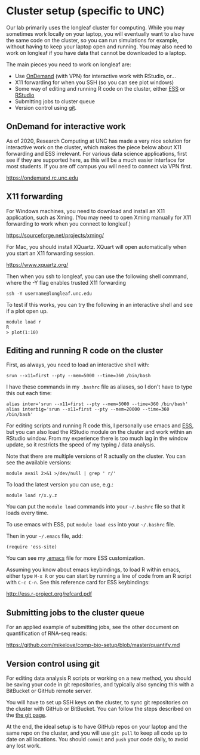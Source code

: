 # Cluster setup (specific to UNC)

Our lab primarily uses the longleaf cluster for computing. While you
may sometimes work locally on your laptop, you will eventually want to
also have the same code on the cluster, so you can run simulations for
example, without having to keep your laptop open and running. You may
also need to work on longleaf if you have data that cannot be
downloaded to a laptop.

The main pieces you need to work on longleaf are:

* Use [OnDemand](https://ondemand.rc.unc.edu) (with VPN) for interactive work with RStudio, or...
* X11 forwarding for when you SSH (so you can see plot windows)
* Some way of editing and running R code on the cluster,
  either [ESS](https://ess.r-project.org/)
  or [RStudio](https://www.rstudio.com/products/RStudio/) 
* Submitting jobs to cluster queue
* Version control using [git](terminal_git_github.md).

## OnDemand for interactive work

As of 2020, Research Computing at UNC has made a very nice solution
for interactive work on the cluster, which makes the piece below about
X11 forwarding and ESS irrelevant. For various data science applications,
first see if they are supported here, as this will be a much easier interface
for most students. If you are off campus you will need to connect via VPN first.

<https://ondemand.rc.unc.edu>

## X11 forwarding

For Windows machines, you need to download and install an X11
application, such as Xming. (You may need to open Xming manually for
X11 forwarding to work when you connect to longleaf.)

<https://sourceforge.net/projects/xming/>

For Mac, you should install XQuartz. XQuart will open automatically
when you start an X11 forwarding session.

<https://www.xquartz.org/>

Then when you ssh to longleaf, you can use the following shell
command, where the -Y flag enables trusted X11 forwarding

```
ssh -Y username@longleaf.unc.edu
```

To test if this works, you can try the following in an interactive
shell and see if a plot open up.

```
module load r
R
> plot(1:10)
```

## Editing and running R code on the cluster

First, as always, you need to load an interactive shell with:

```
srun --x11=first --pty --mem=5000 --time=360 /bin/bash
```

I have these commands in my `.bashrc` file as aliases, so I don't have
to type this out each time:

```
alias inter='srun --x11=first --pty --mem=5000 --time=360 /bin/bash'
alias interbig='srun --x11=first --pty --mem=20000 --time=360 /bin/bash'
```

For editing scripts and running R code this, I personally use emacs
and [ESS](https://ess.r-project.org/), but you can also load the
RStudio module on the cluster and work within an RStudio window. From
my experience there is too much lag in the window update, so it
restricts the speed of my typing / data analysis.

Note that there are multiple versions of R actually on the
cluster. You can see the available versions:

```
module avail 2>&1 >/dev/null | grep ' r/'
```

To load the latest version you can use, e.g.:

```
module load r/x.y.z
```

You can put the `module load` commands into your `~/.bashrc` file so
that it loads every time.

To use emacs with ESS, put `module load ess` into your `~/.bashrc` file.

Then in your `~/.emacs` file, add:

```
(require 'ess-site)
```

You can see
my [.emacs](https://gist.github.com/mikelove/b0f4eb15a21387ddb534)
file for more ESS customization. 

Assuming you know about emacs keybindings, to load R within emacs,
either type `M-x R` or you can start by running a line of code from an
R script with `C-c C-n`. See this reference card for ESS keybindings:

<http://ess.r-project.org/refcard.pdf>

## Submitting jobs to the cluster queue

For an applied example of submitting jobs, see the other document on 
quantification of RNA-seq reads:

<https://github.com/mikelove/comp-bio-setup/blob/master/quantify.md>

## Version control using git

For editing data analysis R scripts or working on a new method, you
should be saving your code in git repositories, and typically also
syncing this with a BitBucket or GitHub remote server.

You will have to set up SSH keys on the cluster,
to sync git repositories on the cluster with GitHub or BitBucket.
You can follow the steps described on the [the git page](terminal_git_github.md).

At the end, the ideal setup is to have GitHub repos on your laptop and
the same repo on the cluster, and you will use `git pull` to keep all
code up to date on all locations. You should `commit` and `push` your
code daily, to avoid any lost work.
